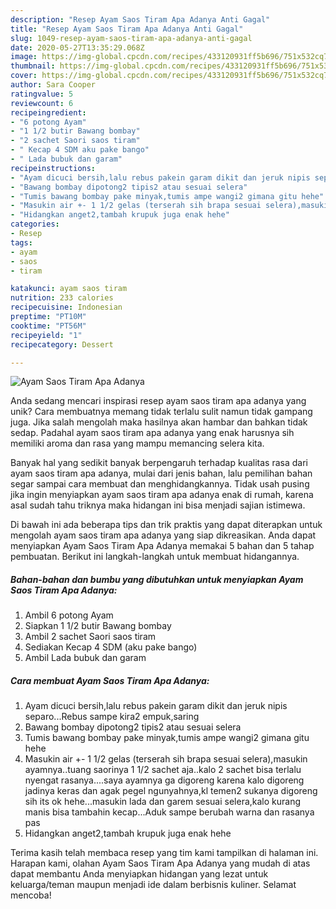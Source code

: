 ```yaml
---
description: "Resep Ayam Saos Tiram Apa Adanya Anti Gagal"
title: "Resep Ayam Saos Tiram Apa Adanya Anti Gagal"
slug: 1049-resep-ayam-saos-tiram-apa-adanya-anti-gagal
date: 2020-05-27T13:35:29.068Z
image: https://img-global.cpcdn.com/recipes/433120931ff5b696/751x532cq70/ayam-saos-tiram-apa-adanya-foto-resep-utama.jpg
thumbnail: https://img-global.cpcdn.com/recipes/433120931ff5b696/751x532cq70/ayam-saos-tiram-apa-adanya-foto-resep-utama.jpg
cover: https://img-global.cpcdn.com/recipes/433120931ff5b696/751x532cq70/ayam-saos-tiram-apa-adanya-foto-resep-utama.jpg
author: Sara Cooper
ratingvalue: 5
reviewcount: 6
recipeingredient:
- "6 potong Ayam"
- "1 1/2 butir Bawang bombay"
- "2 sachet Saori saos tiram"
- " Kecap 4 SDM aku pake bango"
- " Lada bubuk dan garam"
recipeinstructions:
- "Ayam dicuci bersih,lalu rebus pakein garam dikit dan jeruk nipis separo...Rebus sampe kira2 empuk,saring"
- "Bawang bombay dipotong2 tipis2 atau sesuai selera"
- "Tumis bawang bombay pake minyak,tumis ampe wangi2 gimana gitu hehe"
- "Masukin air +- 1 1/2 gelas (terserah sih brapa sesuai selera),masukin ayamnya..tuang saorinya 1 1/2 sachet aja..kalo 2 sachet bisa terlalu nyengat rasanya....saya ayamnya ga digoreng karena kalo digoreng jadinya keras dan agak pegel ngunyahnya,kl temen2 sukanya digoreng sih its ok hehe...masukin lada dan garem sesuai selera,kalo kurang manis bisa tambahin kecap...Aduk sampe berubah warna dan rasanya pas"
- "Hidangkan anget2,tambah krupuk juga enak hehe"
categories:
- Resep
tags:
- ayam
- saos
- tiram

katakunci: ayam saos tiram 
nutrition: 233 calories
recipecuisine: Indonesian
preptime: "PT10M"
cooktime: "PT56M"
recipeyield: "1"
recipecategory: Dessert

---
```



![Ayam Saos Tiram Apa Adanya](https://img-global.cpcdn.com/recipes/433120931ff5b696/751x532cq70/ayam-saos-tiram-apa-adanya-foto-resep-utama.jpg)

Anda sedang mencari inspirasi resep ayam saos tiram apa adanya yang unik? Cara membuatnya memang tidak terlalu sulit namun tidak gampang juga. Jika salah mengolah maka hasilnya akan hambar dan bahkan tidak sedap. Padahal ayam saos tiram apa adanya yang enak harusnya sih memiliki aroma dan rasa yang mampu memancing selera kita.



Banyak hal yang sedikit banyak berpengaruh terhadap kualitas rasa dari ayam saos tiram apa adanya, mulai dari jenis bahan, lalu pemilihan bahan segar sampai cara membuat dan menghidangkannya. Tidak usah pusing jika ingin menyiapkan ayam saos tiram apa adanya enak di rumah, karena asal sudah tahu triknya maka hidangan ini bisa menjadi sajian istimewa.


Di bawah ini ada beberapa tips dan trik praktis yang dapat diterapkan untuk mengolah ayam saos tiram apa adanya yang siap dikreasikan. Anda dapat menyiapkan Ayam Saos Tiram Apa Adanya memakai 5 bahan dan 5 tahap pembuatan. Berikut ini langkah-langkah untuk membuat hidangannya.

<!--inarticleads1-->

##### Bahan-bahan dan bumbu yang dibutuhkan untuk menyiapkan Ayam Saos Tiram Apa Adanya:

1. Ambil 6 potong Ayam
1. Siapkan 1 1/2 butir Bawang bombay
1. Ambil 2 sachet Saori saos tiram
1. Sediakan  Kecap 4 SDM (aku pake bango)
1. Ambil  Lada bubuk dan garam




<!--inarticleads2-->

##### Cara membuat Ayam Saos Tiram Apa Adanya:

1. Ayam dicuci bersih,lalu rebus pakein garam dikit dan jeruk nipis separo...Rebus sampe kira2 empuk,saring
1. Bawang bombay dipotong2 tipis2 atau sesuai selera
1. Tumis bawang bombay pake minyak,tumis ampe wangi2 gimana gitu hehe
1. Masukin air +- 1 1/2 gelas (terserah sih brapa sesuai selera),masukin ayamnya..tuang saorinya 1 1/2 sachet aja..kalo 2 sachet bisa terlalu nyengat rasanya....saya ayamnya ga digoreng karena kalo digoreng jadinya keras dan agak pegel ngunyahnya,kl temen2 sukanya digoreng sih its ok hehe...masukin lada dan garem sesuai selera,kalo kurang manis bisa tambahin kecap...Aduk sampe berubah warna dan rasanya pas
1. Hidangkan anget2,tambah krupuk juga enak hehe




Terima kasih telah membaca resep yang tim kami tampilkan di halaman ini. Harapan kami, olahan Ayam Saos Tiram Apa Adanya yang mudah di atas dapat membantu Anda menyiapkan hidangan yang lezat untuk keluarga/teman maupun menjadi ide dalam berbisnis kuliner. Selamat mencoba!
